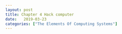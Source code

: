 ```yaml
---
layout: post
title: Chapter 4 Hack computer
date:   2019-03-23
categories: ["The Elements Of Computing Systems"]
---
```

